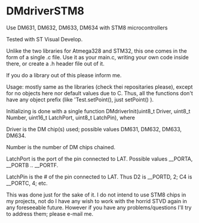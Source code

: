 # DMdriverSTM8
Use DM631, DM632, DM633, DM634 with STM8 microcontrollers

Tested with ST Visual Develop.

Unlike the two libraries for Atmega328 and STM32, this one comes in the form of a single .c file. Use it as your main.c, writing your own code inside there, or create a .h header file out of it. 

If you do a library out of this please inform me.

Usage: mostly same as the libraries (check thei repositaries please), except for no objects here nor default values due to C. Thus, all the functions don't have any object prefix (like 'Test.setPoint(), just setPoint() ).

Initializing is done with a single function DMdriverInit(uint8_t Driver, uint8_t Number, uint16_t LatchPort, uint8_t LatchPin), where

Driver is the DM chip(s) used; possible values DM631, DM632, DM633, DM634.

Number is the number of DM chips chained.

LatchPort is the port of the pin connected to LAT. Possible values __PORTA, __PORTB .. __PORTF.

LatchPin is the # of the pin connected to LAT. Thus D2 is __PORTD, 2; C4 is __PORTC, 4; etc.

This was done just for the sake of it. I do not intend to use STM8 chips in my projects, not do I have any wish to work with the horrid STVD again in any foreseeable future. However if you have any problems/questions I'll try to address them; please e-mail me.
